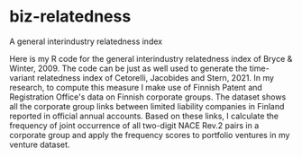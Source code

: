 # biz-relatedness
A general interindustry relatedness index

Here is my R code for the general interindustry relatedness index of Bryce & Winter, 2009. The code can be just as well used to generate the time-variant relatedness index of Cetorelli, Jacobides and Stern, 2021. In my research, to compute this measure I make use of Finnish Patent and Registration Office's data on Finnish corporate groups. The dataset shows all the corporate group links between limited liability companies in Finland reported in official annual accounts. Based on these links, I calculate the frequency of joint occurrence of all two-digit NACE Rev.2 pairs in a corporate group and apply the frequency scores to portfolio ventures in my venture dataset.
